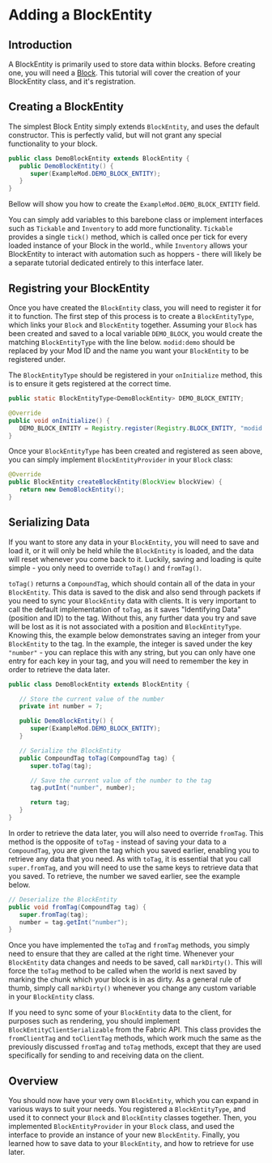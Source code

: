 # Adding a BlockEntity

## Introduction

A BlockEntity is primarily used to store data within blocks. Before creating one, you will need a [Block](https://github.com/natanfudge/fabric-docs/tree/fb92e6ab23f58adab5aea8a405e821d5669beb39/docs/Modding%20Tutorials/Modding%20Tutorials/Blocks%20and%20Block%20Entities/block.md). This tutorial will cover the creation of your BlockEntity class, and it's registration.

## Creating a BlockEntity

The simplest Block Entity simply extends `BlockEntity`, and uses the default constructor. This is perfectly valid, but will not grant any special functionality to your block.

```java
public class DemoBlockEntity extends BlockEntity {
   public DemoBlockEntity() {
      super(ExampleMod.DEMO_BLOCK_ENTITY);
   }
}
```

Bellow will show you how to create the `ExampleMod.DEMO_BLOCK_ENTITY` field.

You can simply add variables to this barebone class or implement interfaces such as `Tickable` and `Inventory` to add more functionality. `Tickable` provides a single `tick()` method, which is called once per tick for every loaded instance of your Block in the world., while `Inventory` allows your BlockEntity to interact with automation such as hoppers - there will likely be a separate tutorial dedicated entirely to this interface later.

## Registring your BlockEntity

Once you have created the `BlockEntity` class, you will need to register it for it to function. The first step of this process is to create a `BlockEntityType`, which links your `Block` and `BlockEntity` together. Assuming your `Block` has been created and saved to a local variable `DEMO_BLOCK`, you would create the matching `BlockEntityType` with the line below. `modid:demo` should be replaced by your Mod ID and the name you want your `BlockEntity` to be registered under.

The `BlockEntityType` should be registered in your `onInitialize` method, this is to ensure it gets registered at the correct time.

```java
public static BlockEntityType<DemoBlockEntity> DEMO_BLOCK_ENTITY;

@Override
public void onInitialize() {
   DEMO_BLOCK_ENTITY = Registry.register(Registry.BLOCK_ENTITY, "modid:demo", BlockEntityType.Builder.create(DemoBlockEntity::new, DEMO_BLOCK).build(null));
}
```

Once your `BlockEntityType` has been created and registered as seen above, you can simply implement `BlockEntityProvider` in your `Block` class:

```java
@Override
public BlockEntity createBlockEntity(BlockView blockView) {
   return new DemoBlockEntity();
}
```

## Serializing Data

If you want to store any data in your `BlockEntity`, you will need to save and load it, or it will only be held while the `BlockEntity` is loaded, and the data will reset whenever you come back to it. Luckily, saving and loading is quite simple - you only need to override `toTag()` and `fromTag()`.

`toTag()` returns a `CompoundTag`, which should contain all of the data in your `BlockEntity`. This data is saved to the disk and also send through packets if you need to sync your `BlockEntity` data with clients. It is very important to call the default implementation of `toTag`, as it saves "Identifying Data" \(position and ID\) to the tag. Without this, any further data you try and save will be lost as it is not associated with a position and `BlockEntityType`. Knowing this, the example below demonstrates saving an integer from your `BlockEntity` to the tag. In the example, the integer is saved under the key `"number"` - you can replace this with any string, but you can only have one entry for each key in your tag, and you will need to remember the key in order to retrieve the data later.

```java
public class DemoBlockEntity extends BlockEntity {

   // Store the current value of the number
   private int number = 7;

   public DemoBlockEntity() {
      super(ExampleMod.DEMO_BLOCK_ENTITY);
   }

   // Serialize the BlockEntity
   public CompoundTag toTag(CompoundTag tag) {
      super.toTag(tag);

      // Save the current value of the number to the tag
      tag.putInt("number", number);

      return tag;
   }
}
```

In order to retrieve the data later, you will also need to override `fromTag`. This method is the opposite of `toTag` - instead of saving your data to a `CompoundTag`, you are given the tag which you saved earlier, enabling you to retrieve any data that you need. As with `toTag`, it is essential that you call `super.fromTag`, and you will need to use the same keys to retrieve data that you saved. To retrieve, the number we saved earlier, see the example below.

```java
// Deserialize the BlockEntity
public void fromTag(CompoundTag tag) {
   super.fromTag(tag);
   number = tag.getInt("number");
}
```

Once you have implemented the `toTag` and `fromTag` methods, you simply need to ensure that they are called at the right time. Whenever your `BlockEntity` data changes and needs to be saved, call `markDirty()`. This will force the `toTag` method to be called when the world is next saved by marking the chunk which your block is in as dirty. As a general rule of thumb, simply call `markDirty()` whenever you change any custom variable in your `BlockEntity` class.

If you need to sync some of your `BlockEntity` data to the client, for purposes such as rendering, you should implement `BlockEntityClientSerializable` from the Fabric API. This class provides the `fromClientTag` and `toClientTag` methods, which work much the same as the previously discussed `fromTag` and `toTag` methods, except that they are used specifically for sending to and receiving data on the client.

## Overview

You should now have your very own `BlockEntity`, which you can expand in various ways to suit your needs. You registered a `BlockEntityType`, and used it to connect your `Block` and `BlockEntity` classes together. Then, you implemented `BlockEntityProvider` in your `Block` class, and used the interface to provide an instance of your new `BlockEntity`. Finally, you learned how to save data to your `BlockEntity`, and how to retrieve for use later.

